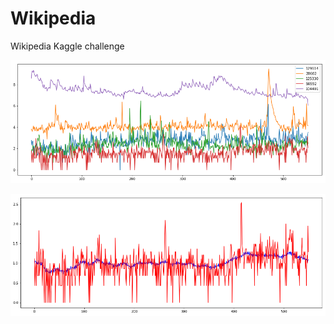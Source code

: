 # Wikipedia
Wikipedia Kaggle challenge

![alt text](https://github.com/dataquanty/Wikipedia/blob/master/notebook1.png)

![alt text](https://github.com/dataquanty/Wikipedia/blob/master/notebook2.png)
